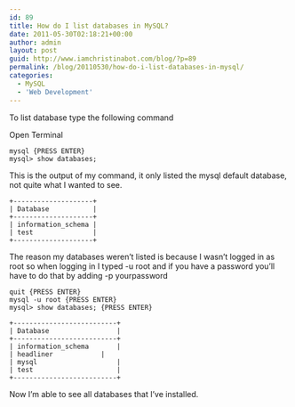 ```yaml
---
id: 89
title: How do I list databases in MySQL?
date: 2011-05-30T02:18:21+00:00
author: admin
layout: post
guid: http://www.iamchristinabot.com/blog/?p=89
permalink: /blog/20110530/how-do-i-list-databases-in-mysql/
categories:
  - MySQL
  - 'Web Development'
---
```

To list database type the following command

Open Terminal


    mysql {PRESS ENTER}
    mysql> show databases;



This is the output of my command, it only listed the mysql default database, not quite what I wanted to see.


    +--------------------+
    | Database           |
    +--------------------+
    | information_schema |
    | test               |
    +--------------------+



The reason my databases weren&#8217;t listed is because I wasn&#8217;t logged in as root so when logging in I typed -u root and if you have a password you&#8217;ll have to do that by adding -p yourpassword


    quit {PRESS ENTER}
    mysql -u root {PRESS ENTER}
    mysql> show databases; {PRESS ENTER}

    +--------------------------+
    | Database                 |
    +--------------------------+
    | information_schema       |
    | headliner            |
    | mysql                    |
    | test                     |
    +--------------------------+



Now I&#8217;m able to see all databases that I&#8217;ve installed.

